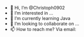 - 👋 Hi, I’m @Christoph0902
- 👀 I’m interested in ...
- 🌱 I’m currently learning Java
- 💞️ I’m looking to collaborate on ...
- 📫 How to reach me? Via email: 

<!---
Christoph0902/Christoph0902 is a ✨ special ✨ repository because its `README.md` (this file) appears on your GitHub profile.
You can click the Preview link to take a look at your changes.
--->
